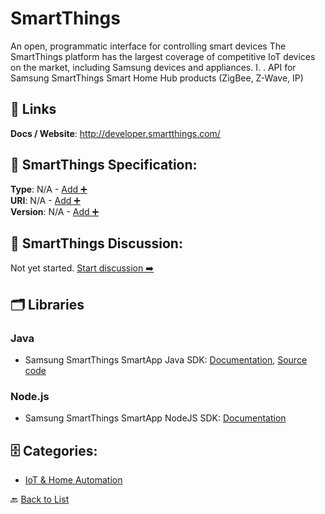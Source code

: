 # SmartThings

An open, programmatic interface for controlling smart devices The SmartThings platform has the largest coverage of competitive IoT devices on the market, including Samsung devices and appliances. I. . API for Samsung SmartThings Smart Home Hub products (ZigBee, Z-Wave, IP)

##  🔗 Links
**Docs / Website**: http://developer.smartthings.com/

## 🧬 SmartThings Specification:
**Type**: N/A - [Add ➕](https://github.com/apis-list/apis-list/edit/main/apis/smartthings/smartthings.yaml)  
**URI**: N/A - [Add ➕](https://github.com/apis-list/apis-list/edit/main/apis/smartthings/smartthings.yaml)  
**Version**: N/A - [Add ➕](https://github.com/apis-list/apis-list/edit/main/apis/smartthings/smartthings.yaml)

## 💬 SmartThings Discussion:
Not yet started. [Start discussion ➡️](https://github.com/apis-list/apis-list/discussions/new)

## 🗂️ Libraries
### Java
- Samsung SmartThings SmartApp Java SDK: [Documentation](https://github.com/SmartThingsCommunity/smartapp-sdk-java), [Source code](https://search.maven.org/search?q=g%3A%22com.smartthings.sdk%22)
### Node.js
- Samsung SmartThings SmartApp NodeJS SDK: [Documentation](https://github.com/SmartThingsCommunity/smartapp-sdk-nodejs)


## 🗄️ Categories:
- [IoT & Home Automation](https://github.com/apis-list/apis-list#iot--home-automation-)

🔙  [Back to List](https://github.com/apis-list/apis-list)
